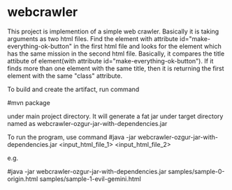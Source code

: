 # webcrawler

This project is implemention of a simple web crawler. Basically it is taking arguments as two html files.
Find the element with attribute id="make-everything-ok-button" in the first html file and looks for the element which has the same mission in the second html file. Basically, it compares the title attibute of element(with attribute id="make-everything-ok-button").
If it finds more than one element with the same title, then it is returning the first element with the same "class" attribute.

To build and create the artifact, run command

#mvn package

under main project directory. It will generate a fat jar under target directory named as webcrawler-ozgur-jar-with-dependencies.jar



To run the program, use command
#java -jar webcrawler-ozgur-jar-with-dependencies.jar <input_html_file_1> <input_html_file_2>

e.g.

#java -jar webcrawler-ozgur-jar-with-dependencies.jar samples/sample-0-origin.html samples/sample-1-evil-gemini.html


